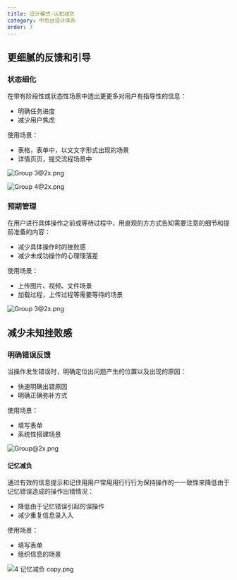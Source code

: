 ```yaml
---
title: 设计模式-认知减负
category: 中后台设计体系
order: 7
---
```


## 更细腻的反馈和引导

### 状态细化

在带有阶段性或状态性场景中透出更更多对⽤户有指导性的信息：

* 明确任务进度
* 减少用户焦虑

使用场景：

* 表格，表单中，以⽂文字形式出现的场景
* 详情⻚页，提交流程场景中

![Group 3@2x.png](https://img.alicdn.com/tfs/TB1UG0KLMHqK1RjSZFkXXX.WFXa-2560-1030.png)

![Group 4@2x.png](https://img.alicdn.com/tfs/TB1cGXHLQPoK1RjSZKbXXX1IXXa-2560-1216.png)

### 预期管理

在用户进行具体操作之前或等待过程中，⽤直观的⽅方式告知需要注意的细节和提前准备的内容：

* 减少具体操作时的挫败感
* 减少未成功操作的心理理落差

使用场景：

* 上传图片、视频、文件场景
* 加载过程，上传过程等需要等待的场景

![Group 3@2x.png](https://img.alicdn.com/tfs/TB1IvhDLQvoK1RjSZFDXXXY3pXa-2558-2404.png)

## 减少未知挫败感

### 明确错误反馈

当操作发生错误时，明确定位出问题产生的位置以及出现的原因：

* 快速明确出错原因
* 明确正确弥补方式

使用场景：

* 填写表单
* 系统性搭建场景

![Group@2x.png](https://img.alicdn.com/tfs/TB1.PtBLOrpK1RjSZFhXXXSdXXa-2560-5044.png)

#### 记忆减负

通过有效的信息提示和记住⽤用户常⽤用⾏行行为保持操作的⼀一致性来降低由于记忆错误造成的操作出错情况：

* 降低由于记忆错误引起的误操作
* 减少重复信息录⼊入

使用场景：

* 填写表单
* 组织信息的场景


![4 记忆减负 copy.png](https://img.alicdn.com/tfs/TB1v5dELG6qK1RjSZFmXXX0PFXa-2560-1702.png)
